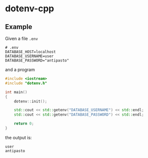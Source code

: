 # dotenv-cpp

## Example

Given a file `.env`

```shell
# .env
DATABASE_HOST=localhost
DATABASE_USERNAME=user
DATABASE_PASSWORD="antipasto"
```

and a program

```cpp
#include <iostream>
#include "dotenv.h"

int main()
{
    dotenv::init();

    std::cout << std::getenv("DATABASE_USERNAME") << std::endl;
    std::cout << std::getenv("DATABASE_PASSWORD") << std::endl;

    return 0;
}
```

the output is:

```
user
antipasto
```
